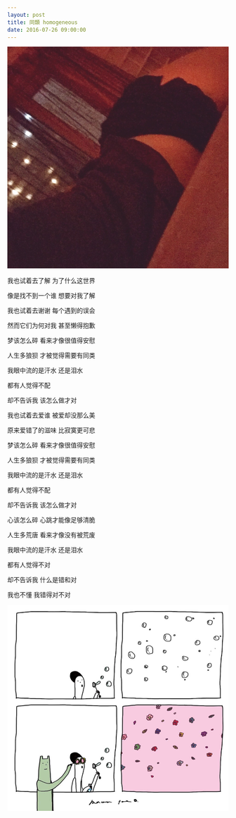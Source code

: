 ```yaml
---
layout: post
title: 同類 homogeneous
date: 2016-07-26 09:00:00
---
```


![image](/images/201607/homogeneous.jpg)

我也试着去了解 为了什么这世界

像是找不到一个谁 想要对我了解

我也试着去谢谢 每个遇到的误会

然而它们为何对我 甚至懒得抱歉

梦该怎么碎 看来才像很值得安慰

人生多狼狈 才被觉得需要有同类

我眼中流的是汗水 还是泪水

都有人觉得不配

却不告诉我 该怎么做才对

我也试着去爱谁 被爱却没那么美

原来爱错了的滋味 比寂寞更可悲

梦该怎么碎 看来才像很值得安慰

人生多狼狈 才被觉得需要有同类

我眼中流的是汗水 还是泪水

都有人觉得不配

却不告诉我 该怎么做才对

心该怎么碎 心跳才能像足够清脆

人生多荒唐 看来才像没有被荒废

我眼中流的是汗水 还是泪水

都有人觉得不对

却不告诉我 什么是错和对

我也不懂 我错得对不对

![image](/images/201607/homogeneous1.jpg)